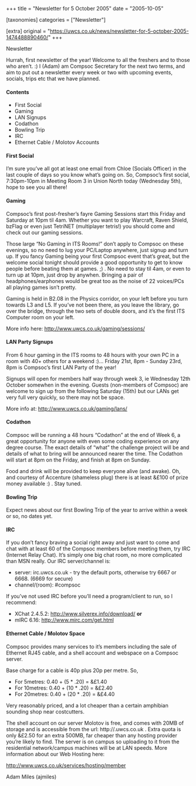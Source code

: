 +++
title = "Newsletter for 5 October 2005"
date = "2005-10-05"

[taxonomies]
categories = ["Newsletter"]

[extra]
original = "https://uwcs.co.uk/news/newsletter-for-5-october-2005-1474488890460/"
+++

Newsletter

Hurrah, first newsletter of the year\! Welcome to all the freshers and to those who aren’t. :) I (Adam) am Compsoc Secretary for the next two terms, and aim to put out a newsletter every week or two with upcoming events, socials, trips etc that we have planned.

#### Contents

  - First Social
  - Gaming
  - LAN Signups
  - Codathon
  - Bowling Trip
  - IRC
  - Ethernet Cable / Molotov Accounts

#### First Social

I’m sure you’ve all got at least one email from Chloe (Socials Officer) in the last couple of days so you know what’s going on. So, Compsoc’s first social, 7:30pm-10pm in Meeting Room 3 in Union North today (Wednesday 5th), hope to see you all there\!

#### Gaming

Compsoc’s first post-fresher’s fayre Gaming Sessions start this Friday and Saturday at 10pm til 4am. Whether you want to play Warcraft, Raven Shield, bzFlag or even just TetriNET (multiplayer tetris\!) you should come and check out our gaming sessions.

Those large “No Gaming in ITS Rooms\!” don’t apply to Compsoc on these evenings, so no need to lug your PC/Laptop anywhere, just signup and turn up. If you fancy Gaming being your first Compsoc event that’s great, but the welcome social tonight should provide a good opportunity to get to know people before beating them at games. ;) . No need to stay til 4am, or even to turn up at 10pm, just drop by anywhen. Bringing a pair of headphones/earphones would be great too as the noise of 22 voices/PCs all playing games isn’t pretty.

Gaming is held in B2.08 in the Physics corridor, on your left before you turn towards L3 and L5. If you’ve not been there, as you leave the library, go over the bridge, through the two sets of double doors, and it’s the first ITS Computer room on your left.

More info here: http://www.uwcs.co.uk/gaming/sessions/

#### LAN Party Signups

From 6 hour gaming in the ITS rooms to 48 hours with your own PC in a room with 40+ others for a weekend :)… Friday 21st, 8pm - Sunday 23rd, 8pm is Compsoc’s first LAN Party of the year\!

Signups will open for members half way through week 3, ie Wednesday 12th October somewhen in the evening. Guests (non-members of Compsoc) are welcome to sign up from the following Saturday (15th) but our LANs get very full very quickly, so there may not be space.

More info at: http://www.uwcs.co.uk/gaming/lans/

#### Codathon

Compsoc will be running a 48 hours “Codathon” at the end of Week 6, a great opportunity for anyone with even some coding experience on any degree course. The exact details of “what” the challenge project will be and details of what to bring will be announced nearer the time. The Codathon will start at 8pm on the Friday, and finish at 8pm on Sunday.

Food and drink will be provided to keep everyone alive (and awake). Oh, and courtesy of Accenture (shameless plug) there is at least &£100 of prize money available :) . Stay tuned.

#### Bowling Trip

Expect news about our first Bowling Trip of the year to arrive within a week or so, no dates yet.

#### IRC

If you don’t fancy braving a social right away and just want to come and chat with at least 60 of the Compsoc members before meeting them, try IRC (Internet Relay Chat). It’s simply one big chat room, no more complicated than MSN really. Our IRC server/channel is:

  - server: irc.uwcs.co.uk - try the default ports, otherwise try 6667 or 6668. (6669 for secure)
  - channel/(room): \#compsoc

If you’ve not used IRC before you’ll need a program/client to run, so I recommend:

  - XChat 2.4.5.2: http://www.silverex.info/download/ **or**
  - mIRC 6.16: http://www.mirc.com/get.html

#### Ethernet Cable / Molotov Space

Compsoc provides many services to it’s members including the sale of Ethernet RJ45 cable, and a shell account and webspace on a Compsoc server.

Base charge for a cable is 40p plus 20p per metre. So,

  - For 5metres: 0.40 + (5 \* .20) = &£1.40
  - For 10metres: 0.40 + (10 \* .20) = &£2.40
  - For 20metres: 0.40 + (20 \* .20) = &£4.40

Very reasonably priced, and a lot cheaper than a certain amphibian sounding shop near costcutters.

The shell account on our server Molotov is free, and comes with 20MB of storage and is accessible from the url: http://.uwcs.co.uk . Extra quota is only &£2.50 for an extra 500MB, far cheaper than any hosting provider you’re likely to find. The server is on campus so uploading to it from the residential network/campus machines will be at LAN speeds. More information about our Web Hosting here:

http://www.uwcs.co.uk/services/hosting/member

Adam Miles (ajmiles)
